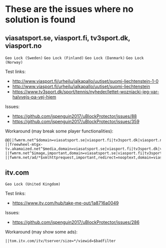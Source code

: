 # These are the issues where no solution is found

## viasatsport.se, viasport.fi, tv3sport.dk, viasport.no

`Geo Lock (Sweden)` `Geo Lock (Finland)` `Geo Lock (Danmark)` `Geo Lock (Norway)`

Test links: 
* http://www.viasport.fi/urheilu/jalkapallo/uutiset/suomi-liechtenstein-1-0
* http://www.viasport.fi/urheilu/jalkapallo/uutiset/suomi-liechtenstein
* https://www.tv3sport.dk/sport/tennis/nyheder/lettet-wozniacki-jeg-var-halvvejs-pa-vej-hjem

Issues: 
* https://github.com/jspenguin2017/uBlockProtector/issues/88
* https://github.com/jspenguin2017/uBlockProtector/issues/359

Workaround (may break some player functionalities): 
```
@@||fwmrm.net^$domain=viasatsport.se|viasport.fi|tv3sport.dk|viasport.no
||freewheel-mtgx-tv.akamaized.net^$media,domain=viasatsport.se|viasport.fi|tv3sport.dk|viasport.no
||fwmrm.net^$image,important,domain=viasatsport.se|viasport.fi|tv3sport.dk|viasport.no
||fwmrm.net/ad/*$xmlhttprequest,important,redirect=nooptext,domain=viasatsport.se|viasport.fi|tv3sport.dk|viasport.no
```

## itv.com

`Geo Lock (United Kingdom)`

Test links: 
* https://www.itv.com/hub/take-me-out/1a8716a0049

Issues: 
* https://github.com/jspenguin2017/uBlockProtector/issues/286

Workaround (may show some ads): 
```
||tom.itv.com/itv/tserver/size=*/viewid=$badfilter
```
